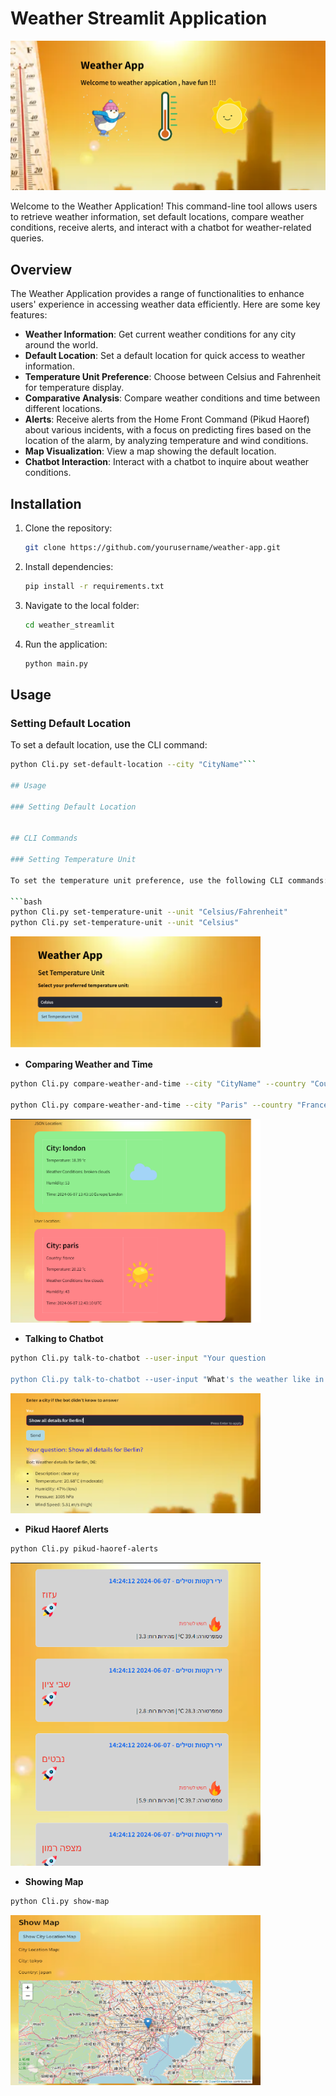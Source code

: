 # Weather Streamlit Application

![Weather App](screenshot/welcome.png)

Welcome to the Weather Application! This command-line tool allows users to retrieve weather information, set default locations, compare weather conditions, receive alerts, and interact with a chatbot for weather-related queries.

## Overview

The Weather Application provides a range of functionalities to enhance users' experience in accessing weather data efficiently. Here are some key features:

- **Weather Information**: Get current weather conditions for any city around the world.
- **Default Location**: Set a default location for quick access to weather information.
- **Temperature Unit Preference**: Choose between Celsius and Fahrenheit for temperature display.
- **Comparative Analysis**: Compare weather conditions and time between different locations.
- **Alerts**: Receive alerts from the Home Front Command (Pikud Haoref) about various incidents, with a focus on predicting fires based on the location of the alarm, by analyzing temperature and wind conditions.
- **Map Visualization**: View a map showing the default location.
- **Chatbot Interaction**: Interact with a chatbot to inquire about weather conditions.

## Installation

1. Clone the repository:

    ```bash
    git clone https://github.com/yourusername/weather-app.git
    ```

2. Install dependencies:

    ```bash
    pip install -r requirements.txt
    ```

3. Navigate to the local folder:

    ```bash
    cd weather_streamlit
    ```

4. Run the application:

    ```bash
    python main.py
    ```

## Usage

### Setting Default Location

To set a default location, use the CLI command:

```bash
python Cli.py set-default-location --city "CityName"```

## Usage

### Setting Default Location


## CLI Commands

### Setting Temperature Unit

To set the temperature unit preference, use the following CLI commands:

```bash
python Cli.py set-temperature-unit --unit "Celsius/Fahrenheit"
python Cli.py set-temperature-unit --unit "Celsius"
```
<img src="screenshot/settemp.png" alt="Weather App" width="400">

- **Comparing Weather and Time**
```bash
python Cli.py compare-weather-and-time --city "CityName" --country "CountryName" --timezone "Timezone"

python Cli.py compare-weather-and-time --city "Paris" --country "France" --timezone "Europe/London"

```
<img src="screenshot/compare.png" alt="Weather App" width="400">

- **Talking to Chatbot**
```bash
python Cli.py talk-to-chatbot --user-input "Your question 

python Cli.py talk-to-chatbot --user-input "What's the weather like in Tokyo?"

```
<img src="screenshot/chatbot.png" alt="Weather App" width="400">

- **Pikud Haoref Alerts**
```bash
python Cli.py pikud-haoref-alerts 
```
<img src="screenshot/pikud haoref.png" alt="Weather App" width="400">

- **Showing Map**
```bash
python Cli.py show-map
```
<img src="screenshot/map.png" alt="Weather App" width="400">